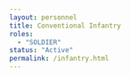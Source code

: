 ```yaml
---
layout: personnel
title: Conventional Infantry
roles: 
  - "SOLDIER"
status: "Active"
permalink: /infantry.html
---
```

